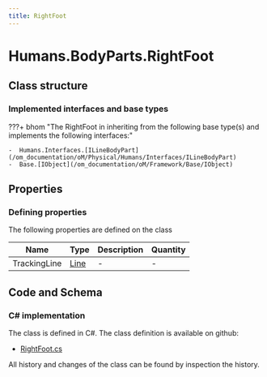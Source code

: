 ```yaml
---
title: RightFoot
---
```


# Humans.BodyParts.RightFoot



## Class structure

### Implemented interfaces and base types

???+ bhom "The RightFoot in inheriting from the following base type(s) and implements the following interfaces:"

    -  Humans.Interfaces.[ILineBodyPart](/om_documentation/oM/Physical/Humans/Interfaces/ILineBodyPart)
    -  Base.[IObject](/om_documentation/oM/Framework/Base/IObject)


## Properties



### Defining properties

The following properties are defined on the class

| Name             | Type             | Description      | Quantity         |
|------------------|------------------|------------------|------------------|
| TrackingLine | [Line](/om_documentation/oM/Dimensional/Geometry/Line) | - | - |


## Code and Schema

### C# implementation

The class is defined in C#. The class definition is available on github:

- [RightFoot.cs](https://github.com/BHoM/BHoM/blob/develop/Humans_oM/BodyParts\RightFoot.cs)

All history and changes of the class can be found by inspection the history.
